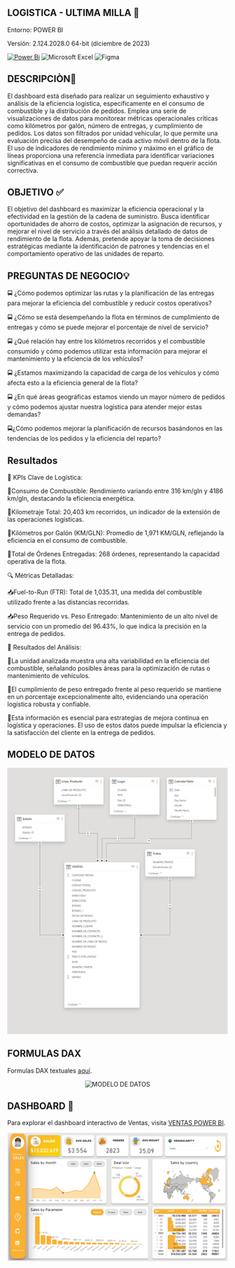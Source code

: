## LOGISTICA - ULTIMA MILLA 🚚 
Entorno: POWER BI

Versión: 2.124.2028.0 64-bit (diciembre de 2023)


[![Power Bi](https://img.shields.io/badge/power_bi-F2C811?style=for-the-badge&logo=powerbi&logoColor=black)](https://powerbi.microsoft.com/)
![Microsoft Excel](https://img.shields.io/badge/Microsoft_Excel-217346?style=for-the-badge&logo=microsoft-excel&logoColor=white)
![Figma](https://img.shields.io/badge/figma-%23F24E1E.svg?style=for-the-badge&logo=figma&logoColor=white)

## DESCRIPCIÒN📝

El dashboard está diseñado para realizar un seguimiento exhaustivo y análisis de la eficiencia logística, específicamente en el consumo de combustible y la distribución de pedidos. Emplea una serie de visualizaciones de datos para monitorear métricas operacionales críticas como kilómetros por galón, número de entregas, y cumplimiento de pedidos. Los datos son filtrados por unidad vehicular, lo que permite una evaluación precisa del desempeño de cada activo móvil dentro de la flota. El uso de indicadores de rendimiento mínimo y máximo en el gráfico de líneas proporciona una referencia inmediata para identificar variaciones significativas en el consumo de combustible que puedan requerir acción correctiva.


## OBJETIVO ✅

El objetivo del dashboard es maximizar la eficiencia operacional y la efectividad en la gestión de la cadena de suministro. Busca identificar oportunidades de ahorro de costos, optimizar la asignación de recursos, y mejorar el nivel de servicio a través del análisis detallado de datos de rendimiento de la flota. Además, pretende apoyar la toma de decisiones estratégicas mediante la identificación de patrones y tendencias en el comportamiento operativo de las unidades de reparto.


## PREGUNTAS DE NEGOCIO💡

🚍 ¿Cómo podemos optimizar las rutas y la planificación de las entregas para mejorar la eficiencia del combustible y reducir costos operativos?

🚍 ¿Cómo se está desempeñando la flota en términos de cumplimiento de entregas y cómo se puede mejorar el porcentaje de nivel de servicio?

🚍 ¿Qué relación hay entre los kilómetros recorridos y el combustible consumido y cómo podemos utilizar esta información para mejorar el mantenimiento y la eficiencia de los vehículos?

🚍 ¿Estamos maximizando la capacidad de carga de los vehículos y cómo afecta esto a la eficiencia general de la flota?

🚍 ¿En qué áreas geográficas estamos viendo un mayor número de pedidos y cómo podemos ajustar nuestra logística para atender mejor estas demandas?

🚍¿Cómo podemos mejorar la planificación de recursos basándonos en las tendencias de los pedidos y la eficiencia del reparto?


## Resultados 

🚛 KPIs Clave de Logística:

🚧Consumo de Combustible: Rendimiento variando entre 316 km/gln y 4186 km/gln, destacando la eficiencia energética.

🚧Kilometraje Total: 20,403 km recorridos, un indicador de la extensión de las operaciones logísticas.

🚧Kilómetros por Galón (KM/GLN): Promedio de 1,971 KM/GLN, reflejando la eficiencia en el consumo de combustible.

🚧Total de Órdenes Entregadas: 268 órdenes, representando la capacidad operativa de la flota.


🔍 Métricas Detalladas:

📥Fuel-to-Run (FTR): Total de 1,035.31, una medida del combustible utilizado frente a las distancias recorridas.

📥Peso Requerido vs. Peso Entregado: Mantenimiento de un alto nivel de servicio con un promedio del 96.43%, lo que indica la precisión en la entrega de pedidos.


🚥 Resultados del Análisis:

🚦La unidad analizada muestra una alta variabilidad en la eficiencia del combustible, señalando posibles áreas para la optimización de rutas o mantenimiento de vehículos.

🚦El cumplimiento de peso entregado frente al peso requerido se mantiene en un porcentaje excepcionalmente alto, evidenciando una operación logística robusta y confiable.

🚦Esta información es esencial para estrategias de mejora continua en logística y operaciones. El uso de estos datos puede impulsar la eficiencia y la satisfacción del cliente en la entrega de pedidos.

## MODELO DE DATOS

<p align="center">
  <img src="https://github.com/Pear-itaPE/PORTFOLIO-POWER-BI/blob/main/SALES/RECURSOS/MODELO%20DE%20DATOS.png" alt="MODELO DE DATOS">
</p>

## FORMULAS DAX

Formulas DAX textuales [aquí](https://github.com/Pear-itaPE/PORTFOLIO-POWER-BI/blob/main/SALES/RECURSOS/DAX.md).

 <p align="center">
  <img src="https://github.com/Pear-itaPE/PORTFOLIO-POWER-BI/assets/143855758/3ab70b23-150b-453f-bdbe-8b1e3afbccb7.png" alt="MODELO DE DATOS">
</p>
	
## DASHBOARD 📶
Para explorar el dashboard interactivo de Ventas, visita [VENTAS POWER BI](https://app.powerbi.com/view?r=eyJrIjoiNDdkMjUyMjktNTE2ZC00ZmE2LTgyMDQtMDZiNTM4MmQ2ZTRhIiwidCI6Ijc4ODEzZTVjLWRmODYtNGZhYy04NWI0LTYwOGM0MjZlZmY2NiIsImMiOjR9).

![SALES](https://github.com/Pear-itaPE/PORTFOLIO-POWER-BI/blob/main/SALES/RECURSOS/SALES.png)
